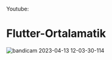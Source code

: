 Youtube:
# Flutter-Ortalamatik
![bandicam 2023-04-13 12-03-30-114](https://user-images.githubusercontent.com/119485615/231711118-a0a39596-bd52-4c4b-94e4-509c8bcfd3dc.jpg)
